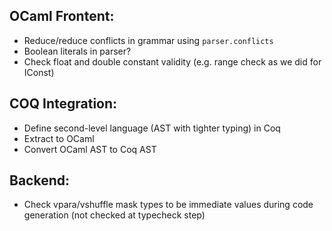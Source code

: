 

## OCaml Frontent: ##

* Reduce/reduce conflicts in grammar using `parser.conflicts`
* Boolean literals in parser?
* Check float and double constant validity (e.g. range check as we did for IConst)

## COQ Integration: ##

* Define second-level language (AST with tighter typing) in Coq
* Extract to OCaml
* Convert OCaml AST to Coq AST

## Backend: ##

* Check vpara/vshuffle mask types to be immediate values during code generation (not checked at typecheck step)



